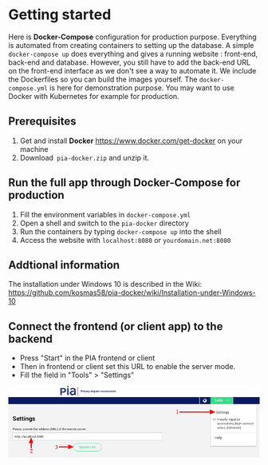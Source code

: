 Getting started
=
Here is **Docker-Compose** configuration for production purpose. Everything is automated from creating containers to setting up the database. A simple `docker-compose up` does everything and gives a running website : front-end, back-end and database.
However, you still have to add the back-end URL on the front-end interface as we don't see a way to automate it.
We include the Dockerfiles so you can build the images yourself. The `docker-compose.yml` is here for demonstration purpose. You may want to use Docker with Kubernetes for example for production.

Prerequisites
-
1. Get and install **Docker** https://www.docker.com/get-docker on your machine
2. Download` pia-docker.zip` and unzip it.

Run the full app through Docker-Compose for production
-

1. Fill the environment variables in `docker-compose.yml`
2. Open a shell and switch to the `pia-docker` directory
3. Run the containers by typing `docker-compose up` into the shell
4. Access the website with `localhost:8080` or `yourdomain.net:8080`

Addtional information
-
The installation under Windows 10 is described in the Wiki:
https://github.com/kosmas58/pia-docker/wiki/Installation-under-Windows-10

Connect the frontend (or client app) to the backend
-

- Press "Start" in the PIA frontend or client
- Then in frontend or client set this URL to enable the server mode.
- Fill the field in "Tools" > "Settings"

![PIA Settings](docker/pia-settings.png)